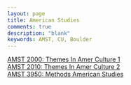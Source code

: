 ```yaml
---
layout: page
title: American Studies
comments: true
description: "blank"
keywords: AMST, CU, Boulder
---
```

<body>
<div><a href="../../courses/AMST-2000">AMST 2000: Themes In Amer Culture 1</a></div>
<div><a href="../../courses/AMST-2010">AMST 2010: Themes In Amer Culture 2</a></div>
<div><a href="../../courses/AMST-3950">AMST 3950: Methods American Studies</a></div>
</body>